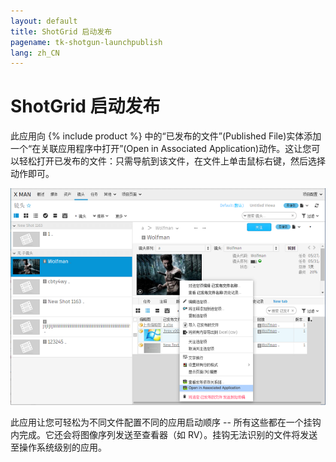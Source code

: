 ```yaml
---
layout: default
title: ShotGrid 启动发布
pagename: tk-shotgun-launchpublish
lang: zh_CN
---
```


# ShotGrid 启动发布

此应用向 {% include product %} 中的“已发布的文件”(Published File)实体添加一个“在关联应用程序中打开”(Open in Associated Application)动作。这让您可以轻松打开已发布的文件：只需导航到该文件，在文件上单击鼠标右键，然后选择动作即可。

![工作 FS](../images/apps/shotgun-launchpublish-open_assoc.png)

此应用让您可轻松为不同文件配置不同的应用启动顺序 -- 所有这些都在一个挂钩内完成。它还会将图像序列发送至查看器（如 RV）。挂钩无法识别的文件将发送至操作系统级别的应用。
